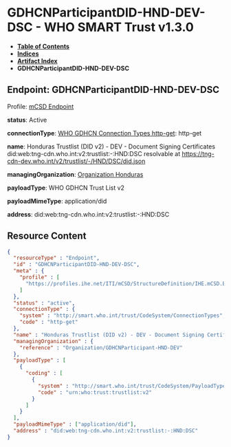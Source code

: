 # GDHCNParticipantDID-HND-DEV-DSC - WHO SMART Trust v1.3.0

* [**Table of Contents**](toc.md)
* [**Indices**](indices.md)
* [**Artifact Index**](artifacts.md)
* **GDHCNParticipantDID-HND-DEV-DSC**

## Endpoint: GDHCNParticipantDID-HND-DEV-DSC

Profile: [mCSD Endpoint](https://profiles.ihe.net/ITI/mCSD/4.0.0/StructureDefinition-IHE.mCSD.Endpoint.html)

**status**: Active

**connectionType**: [WHO GDHCN Connection Types http-get](CodeSystem-ConnectionTypes.md#ConnectionTypes-http-get): http-get

**name**: Honduras Trustlist (DID v2) - DEV - Document Signing Certificates did:web:tng-cdn.who.int:v2:trustlist:-:HND:DSC resolvable at https://tng-cdn-dev.who.int/v2/trustlist/-/HND/DSC/did.json

**managingOrganization**: [Organization Honduras](Organization-GDHCNParticipant-HND-DEV.md)

**payloadType**: WHO GDHCN Trust List v2

**payloadMimeType**: application/did

**address**: did:web:tng-cdn.who.int:v2:trustlist:-:HND:DSC



## Resource Content

```json
{
  "resourceType" : "Endpoint",
  "id" : "GDHCNParticipantDID-HND-DEV-DSC",
  "meta" : {
    "profile" : [
      "https://profiles.ihe.net/ITI/mCSD/StructureDefinition/IHE.mCSD.Endpoint"
    ]
  },
  "status" : "active",
  "connectionType" : {
    "system" : "http://smart.who.int/trust/CodeSystem/ConnectionTypes",
    "code" : "http-get"
  },
  "name" : "Honduras Trustlist (DID v2) - DEV - Document Signing Certificates\ndid:web:tng-cdn.who.int:v2:trustlist:-:HND:DSC\nresolvable at https://tng-cdn-dev.who.int/v2/trustlist/-/HND/DSC/did.json",
  "managingOrganization" : {
    "reference" : "Organization/GDHCNParticipant-HND-DEV"
  },
  "payloadType" : [
    {
      "coding" : [
        {
          "system" : "http://smart.who.int/trust/CodeSystem/PayloadTypes",
          "code" : "urn:who:trust:trustlist:v2"
        }
      ]
    }
  ],
  "payloadMimeType" : ["application/did"],
  "address" : "did:web:tng-cdn.who.int:v2:trustlist:-:HND:DSC"
}

```

